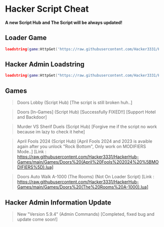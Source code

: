 # Hacker Script Cheat
**A new Script Hub and The Script will be always updated!**
## Loader Game
```lua
loadstring(game:HttpGet('https://raw.githubusercontent.com/Hacker3331/HackerHub-Games/main/LoaderGame.lua', true))()
```
## Hacker Admin Loadstring
```lua
loadstring(game:HttpGet("https://raw.githubusercontent.com/Hacker3331/HackerHub-Games/main/HackerAdminGames.lua"))()
```
## Games
> Doors Lobby (Script Hub) [The script is still broken huh..]

> Doors [In-Games] (Script Hub) [Successfully FIXED!!] [Support Hotel and Backdoor]

> Murder VS Sherif Duels (Script Hub) [Forgive me if the script no work because im lazy to check it hehe]

> April Fools 2024 (Script Hub) [April Fools 2024 and 2023 is avaible again after you unlock "Rock Bottom", Only work on MODIFIERS Mode..] [Link : https://raw.githubusercontent.com/Hacker3331/HackerHub-Games/main/Games/Doors%20(April%20Fools%202024%20%5BMODIFIERS%5D).lua]

> Doors Auto Walk A-1000 (The Rooms) (Not On Loader Script) [Link : https://raw.githubusercontent.com/Hacker3331/HackerHub-Games/main/Games/Doors%20(The%20Rooms%20A-1000).lua]

## Hacker Admin Information Update
> New "Version 5.9.4" (Admin Commands) [Completed, fixed bug and update come soon!]
